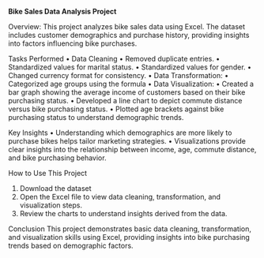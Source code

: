 **Bike Sales Data Analysis Project**

Overview:
This project analyzes bike sales data using Excel. The dataset includes customer demographics and purchase history, providing insights into factors influencing bike purchases.

Tasks Performed
•	Data Cleaning
•	Removed duplicate entries.
•	Standardized values for marital status.
•	Standardized values for gender.
•	Changed currency format for consistency.
•	Data Transformation:
•	Categorized age groups using the formula
•	Data Visualization:
•	Created a bar graph showing the average income of customers based on their bike purchasing status.
•	Developed a line chart to depict commute distance versus bike purchasing status.
•	Plotted age brackets against bike purchasing status to understand demographic trends.

Key Insights
•	Understanding which demographics are more likely to purchase bikes helps tailor marketing strategies.
•	Visualizations provide clear insights into the relationship between income, age, commute distance, and bike purchasing behavior.

How to Use This Project
1.	Download the dataset
2.	Open the Excel file to view data cleaning, transformation, and visualization steps.
3.	Review the charts to understand insights derived from the data.

Conclusion
This project demonstrates basic data cleaning, transformation, and visualization skills using Excel, providing insights into bike purchasing trends based on demographic factors.
